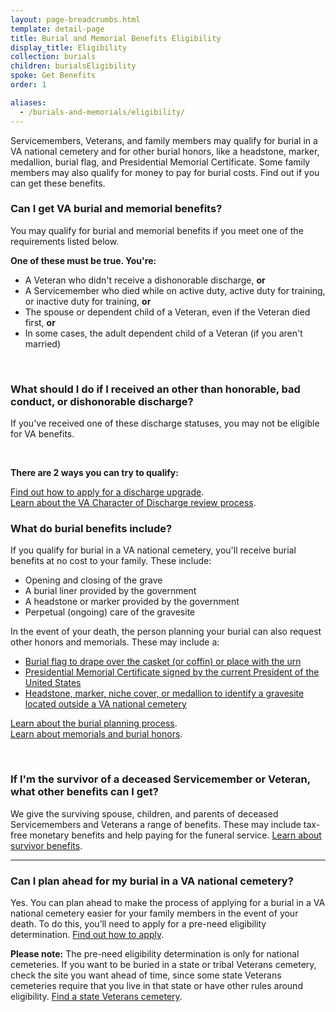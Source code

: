 ```yaml
---
layout: page-breadcrumbs.html
template: detail-page
title: Burial and Memorial Benefits Eligibility
display_title: Eligibility
collection: burials
children: burialsEligibility
spoke: Get Benefits
order: 1

aliases:
  - /burials-and-memorials/eligibility/
---
```


<div class="va-introtext">

Servicemembers, Veterans, and family members may qualify for burial in a VA national cemetery and for other burial honors, like a headstone, marker, medallion, burial flag, and Presidential Memorial Certificate. Some family members may also qualify for money to pay for burial costs. Find out if you can get these benefits.

</div>

<div class="feature" markdown="0">

### Can I get VA burial and memorial benefits?

You may qualify for burial and memorial benefits if you meet one of the requirements listed below.

**One of these must be true. You're:**


- A Veteran who didn't receive a dishonorable discharge, **or**
- A Servicemember who died while on active duty, active duty for training, or inactive duty for training, **or**
- The spouse or dependent child of a Veteran, even if the Veteran died first, **or**
- In some cases, the adult dependent child of a Veteran (if you aren't married)

<br>

### What should I do if I received an other than honorable, bad conduct, or dishonorable discharge?

If you've received one of these discharge statuses, you may not be eligible for VA benefits.

<br>

**There are 2 ways you can try to qualify:**

[Find out how to apply for a discharge upgrade](/discharge-upgrade-instructions/).<br/>
[Learn about the VA Character of Discharge review process](/discharge-upgrade-instructions/#other-options).


</div>

### What do burial benefits include?

If you qualify for burial in a VA national cemetery, you'll receive burial benefits at no cost to your family. These include:
- Opening and closing of the grave
- A burial liner provided by the government
- A headstone or marker provided by the government
- Perpetual (ongoing) care of the gravesite

In the event of your death, the person planning your burial can also request other honors and memorials. These may include a:
- [Burial flag to drape over the casket (or coffin) or place with the urn](/burials-memorials/memorial-items/presidential-memorial-certificates/)
- [Presidential Memorial Certificate signed by the current President of the United States](/burials-memorials/memorial-items/presidential-memorial-certificates/)
- [Headstone, marker, niche cover, or medallion to identify a gravesite located outside a VA national cemetery](/burials-memorials/memorial-items/headstones-markers-medallions/)

[Learn about the burial planning process](/burials-memorials/plan-a-burial/). <br />
[Learn about memorials and burial honors](/burials-memorials/memorial-items/).

<br>

### If I'm the survivor of a deceased Servicemember or Veteran, what other benefits can I get?

We give the surviving spouse, children, and parents of deceased Servicemembers and Veterans a range of benefits. These may include tax-free monetary benefits and help paying for the funeral service. [Learn about survivor benefits](/burials-and-memorials/survivor-and-dependent-benefits/).

-------

### Can I plan ahead for my burial in a VA national cemetery?

Yes. You can plan ahead to make the process of applying for a burial in a VA national cemetery easier for your family members in the event of your death. To do this, you’ll need to apply for a pre-need eligibility determination. [Find out how to apply](/burials-memorials/pre-need-eligibility/).

**Please note:** The pre-need eligibility determination is only for national cemeteries. If you want to be buried in a state or tribal Veterans cemetery, check the site you want ahead of time, since some state Veterans cemeteries require that you live in that state or have other rules around eligibility. [Find a state Veterans cemetery](https://www.cem.va.gov/cem/cems/listcem.asp).
